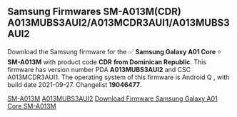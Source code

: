 <h2>Samsung Firmwares SM-A013M(CDR) A013MUBS3AUI2/A013MCDR3AUI1/A013MUBS3AUI2</h2>
Download the Samsung firmware for the ✅ <strong>Samsung Galaxy A01 Core </strong> ⭐ <strong>SM-A013M</strong> with product code <strong>CDR</strong> <strong> from Dominican Republic</strong>. This firmware has version number PDA <strong>A013MUBS3AUI2</strong> and CSC A013MCDR3AUI1. The operating system of this firmware is Android Q , with build date 2021-09-27. Changelist <strong>19046477</strong>.


[SM-A013M](https://samfirm.shop/samsung/model/SM-A013M)
[A013MUBS3AUI2](https://samfirm.shop/samsung/pda/A013MUBS3AUI2)
[Download Firmware Samsung Galaxy A01 Core SM-A013M](https://samfirm.shop/samsung/firmware/459981)
